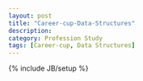 ```yaml
---
layout: post
title: "Career-cup-Data-Structures"
description:
category: Profession Study
tags: [Career-cup, Data Structures]
---
```

{% include JB/setup %}